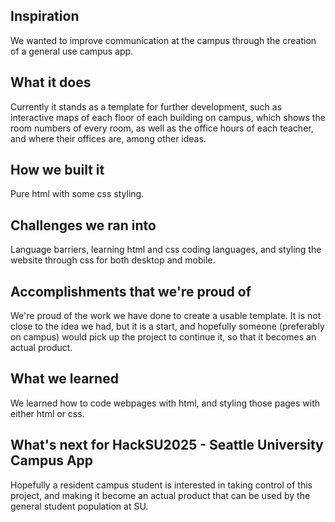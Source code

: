 ## Inspiration 
We wanted to improve communication at the campus through the creation of a general use campus app. 

## What it does 
Currently it stands as a template for further development, such as interactive maps of each floor of each building on campus, which shows the room numbers of every room, as well as the office hours of each teacher, and where their offices are, among other ideas.

## How we built it 
Pure html with some css styling.

## Challenges we ran into 
Language barriers, learning html and css coding languages, and styling the website through css for both desktop and mobile.

## Accomplishments that we're proud of 
We're proud of the work we have done to create a usable template. It is not close to the idea we had, but it is a start, and hopefully someone (preferably on campus) would pick up the project to continue it, so that it becomes an actual product.

## What we learned 
We learned how to code webpages with html, and styling those pages with either html or css.

## What's next for HackSU2025 - Seattle University Campus App 
Hopefully a resident campus student is interested in taking control of this project, and making it become an actual product that can be used by the general student population at SU.
